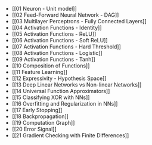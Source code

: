 - [[01 Neuron - Unit model]]
- [[02 Feed-Forward Neural Network - DAG]]
- [[03 Multilayer Perceptrons - Fully Connected Layers]]
- [[04 Activation Functions - Identity]]
- [[05 Activation Functions - ReLU]]
- [[06 Activation Functions - Soft ReLU]]
- [[07 Activation Functions - Hard Threshold]]
- [[08 Activation Functions - Logistic]]
- [[09 Activation Functions - Tanh]]
- [[10 Composition of Functions]]
- [[11 Feature Learning]]
- [[12 Expressivity - Hypothesis Space]]
- [[13 Deep Linear Networks vs Non-linear Networks]]
- [[14 Universal Function Approximators]]
- [[15 Classifying XOR with NNs]]
- [[16 Overfitting and Regularization in NNs]]
- [[17 Early Stopping]]
- [[18 Backpropagation]]
- [[19 Computation Graph]]
- [[20 Error Signal]]
- [[21 Gradient Checking with Finite Differences]]